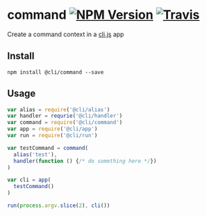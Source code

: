 # command [![NPM Version](https://img.shields.io/npm/v/@cli/command.svg?style=flat-square)](https://www.npmjs.com/package/@cli/command) [![Travis](https://img.shields.io/travis/cli-js/command.svg?style=flat-square)](https://travis-ci.org/cli-js/command)

Create a command context in a [cli.js](http://clijs.org) app

## Install

```
npm install @cli/command --save
```

## Usage

```js
var alias = require('@cli/alias')
var handler = requrie('@cli/handler')
var command = require('@cli/command')
var app = require('@cli/app')
var run = require('@cli/run')

var testCommand = command(
  alias('test'),
  handler(function () {/* do something here */})
)

var cli = app(
  testCommand()
)

run(process.argv.slice(2), cli())
```
